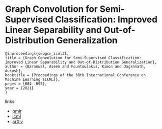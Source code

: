 # Graph Convolution for Semi-Supervised Classification: Improved Linear Separability and Out-of-Distribution Generalization

```
@inproceedings{sepgcn_icml21,
title = {Graph Convolution for Semi-Supervised Classification: Improved Linear Separability and Out-of-Distribution Generalization},
author = {Baranwal, Aseem and Fountoulakis, Kimon and Jagannath, Aukosh},
booktitle = {Proceedings of the 38th International Conference on Machine Learning (ICML)},
pages = {684--693},
year = {2021}
}
```

links
- [pmlr](http://proceedings.mlr.press/v139/baranwal21a.html)
- [icml](https://icml.cc/virtual/2021/poster/8741)
- [arXiv](https://arxiv.org/abs/2102.06966)
